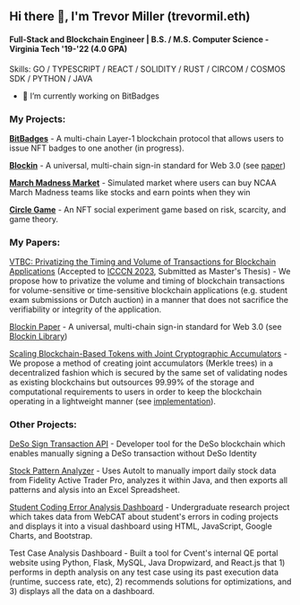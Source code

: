 ## Hi there 👋, I'm Trevor Miller (trevormil.eth)
#### Full-Stack and Blockchain Engineer | B.S. / M.S. Computer Science - Virginia Tech '19-'22 (4.0 GPA)

Skills: GO / TYPESCRIPT / REACT / SOLIDITY / RUST / CIRCOM / COSMOS SDK / PYTHON / JAVA
- 🔭 I’m currently working on BitBadges 

### **My Projects:**

[**BitBadges**](https://github.com/BitBadges) - A multi-chain Layer-1 blockchain protocol that allows users to issue NFT badges to one another (in progress).

[**Blockin**](https://blockin.gitbook.io/blockin/) - A universal, multi-chain sign-in standard for Web 3.0 (see [paper](https://eprint.iacr.org/2022/1646))

[**March Madness Market**](https://marchmadnessmarket.com) - Simulated market where users can buy NCAA March Madness teams like stocks and earn points when they win

[**Circle Game**](https://github.com/trevormil/circlegame) - An NFT social experiment game based on risk, scarcity, and game theory.

### **My Papers:**

[VTBC: Privatizing the Timing and Volume of Transactions for Blockchain Applications](https://github.com/trevormil/privatizing-blockchain-timestamps) (Accepted to [ICCCN 2023](http://www.icccn.org/icccn23/index.html), Submitted as Master's Thesis) - We propose how to privatize the volume and timing of blockchain transactions for volume-sensitive or time-sensitive blockchain applications (e.g. student exam submissions or Dutch auction) in a manner that does not sacrifice the verifiability or integrity of the application. 

[Blockin Paper](https://eprint.iacr.org/2022/1646) - A universal, multi-chain sign-in standard for Web 3.0 (see [Blockin Library](https://blockin.gitbook.io/blockin/))

[Scaling Blockchain-Based Tokens with Joint Cryptographic Accumulators](https://eprint.iacr.org/2022/1717) - We propose a method of creating joint accumulators (Merkle trees) in a decentralized fashion which is secured by the same set of validating nodes as existing blockchains but outsources 99.99% of the storage and computational requirements to users in order to keep the blockchain operating in a lightweight manner (see [implementation](https://github.com/trevormil/demo-chain)).

### **Other Projects:**

[DeSo Sign Transaction API](https://github.com/trevormil/deso-sign-transaction-api) - Developer tool for the DeSo blockchain which enables manually signing a DeSo transaction without DeSo Identity

[Stock Pattern Analyzer](https://github.com/trevormil/deso-sign-transaction-api) - Uses AutoIt to manually import daily stock data from Fidelity Active Trader Pro, analyzes it within Java, and then exports all patterns and alysis into an Excel Spreadsheet.

[Student Coding Error Analysis Dashboard](https://github.com/trevormil/error-dashboard) - Undergraduate research project which takes data from WebCAT about student's errors in coding projects and displays it into a visual dashboard using HTML, JavaScript, Google Charts, and Bootstrap.

Test Case Analysis Dashboard - Built a tool for Cvent's internal QE portal website using Python, Flask, MySQL, Java Dropwizard, and React.js that 1) performs in depth analysis on any test case using its past execution data (runtime, success rate, etc), 2) recommends solutions for optimizations, and 3) displays all the data on a dashboard.
